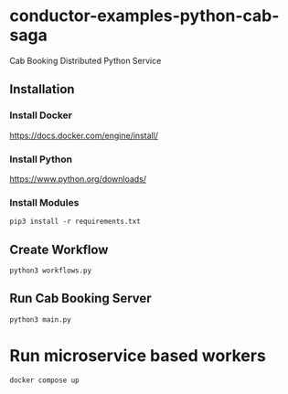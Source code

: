 # conductor-examples-python-cab-saga
Cab Booking Distributed Python Service

## Installation

### Install Docker
https://docs.docker.com/engine/install/

### Install Python
https://www.python.org/downloads/

### Install Modules
```shell
pip3 install -r requirements.txt
```

## Create Workflow

```shell
python3 workflows.py
```

## Run Cab Booking Server

```shell
python3 main.py
```

# Run microservice based workers

```shell
docker compose up
```

